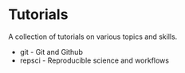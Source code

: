 # Tutorials
A collection of tutorials on various topics and skills.

* git - Git and Github
* repsci - Reproducible science and workflows

<!--- data - Data organization and manipulation  --->
<!--- viz - Visualization and graphics --->

